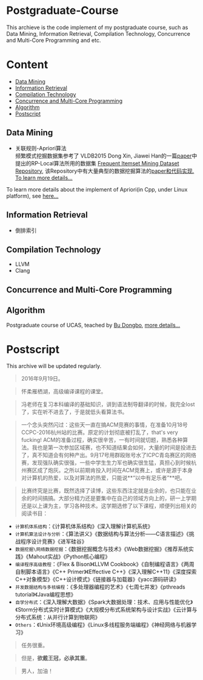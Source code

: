 Postgraduate-Course
=======================
This archieve is the code implement of my postgraduate course, such as Data Mining, Information Retrieval, Compilation Technology, Concurrence and  Multi-Core Programming and etc.

# Content
* [Data Mining](#data-mining)
* [Information Retrieval](#information-retrieval)
* [Compilation Technology](#compilation-technology)
* [Concurrence and  Multi-Core Programming](#concurrence-and--multi-core-programming)
* [Algorithm](#algorithm)
* [Postscript](#postscript)

## Data Mining
- 关联规则-Apriori算法<br>
频繁模式挖掘数据集参考了 VLDB2015 Dong Xin, Jiawei Han的一篇[paper](https://github.com/lijiansong/Postgraduate-Course/blob/master/Data-Mining/VLDB2005-RP%20Local/vldb05.pdf)中提出的RP-Local算法所用的数据集 [Frequent Itemset Mining Dataset Repository](http://fimi.ua.ac.be/data/), 该Repository中有大量典型的数据挖掘算法的[paper和代码实现.](http://fimi.ua.ac.be/src/) [To learn more details...](https://github.com/lijiansong/Postgraduate-Course/tree/master/Data-Mining/VLDB2005-RP%20Local)<br>

To learn more details about the implement of Apriori(in Cpp, under Linux platform), see [here...](https://github.com/lijiansong/Postgraduate-Course/tree/master/Data-Mining/Apriori)


## Information Retrieval
- 倒排索引

## Compilation Technology
- LLVM
- Clang


## Concurrence and  Multi-Core Programming

## Algorithm
Postgraduate course of UCAS, teached by [Bu Dongbo](http://bioinfo.ict.ac.cn/~dbu/), [more details...](https://github.com/lijiansong/Postgraduate-Course/tree/master/Algorithm)

# Postscript
This archive will be updated regularly.

> 2016年9月19日。


> 怀柔雁栖湖，高级编译课程的课堂。


> 冯老师在复习本科编译的基础知识，讲到语法制导翻译的时候，我完全lost了，实在听不进去了，于是就低头看算法书。


> 一个念头突然闪过：这些天一直在搞ACM竞赛的事情，在准备10月18号CCPC-2016杭州站的比赛。原定的计划彻底被打乱了，that's very fucking! ACM的准备过程，确实很辛苦，一有时间就切题，熟悉各种算法。我也是第一次参加区域赛，也不知道结果会如何，大量的时间是投进去了，真不知道会有何种产出。9月17号用群殴账号水了ICPC青岛赛区的网络赛，发现强队确实很强，一些中学生生力军也确实很生猛，真担心到时候杭州赛区成了炮灰。之所以前期肯投入时间在ACM竞赛上，或许是源于本身对计算机的热爱，以及对算法的热爱，只能说**“以中有足乐者”**吧。


> 比赛终究是比赛，既然选择了读博，这些东西注定就是业余的，也只能在业余的时间搞搞。大部分精力还是要集中在自己的领域方向上的，研一上学期还是以上课为主，学习各种技术。这学期选修了以下课程，顺便列出相关的阅读书目：

- `计算机体系结构`：《计算机体系结构》《深入理解计算机系统》
- `计算机算法设计与分析`：《算法讲义》《数据结构与算法分析——C语言描述》《挑战程序设计竞赛》《进军硅谷》
- `数据挖掘\网络数据挖掘`：《数据挖掘概念与技术》《Web数据挖掘》《推荐系统实践》《Mahout实战》《Python核心编程》
- `编译程序高级教程`：《Flex & Bison》《LLVM Cookbook》《自制编程语言》《两周自制脚本语言》《C++ Primer》《Effective C++》《深入理解C++11》《深度探索C++对象模型》《C++设计模式》《链接器与加载器》《yacc源码研读》
- `并发数据结构与多核编程`：《多处理器编程的艺术》《七周七并发》《pthreads tutorial》《Java编程思想》
- `自学分布式`：《深入理解大数据》《Spark大数据处理：技术、应用与性能优化》《Storm分布式实时计算模式》《大规模分布式系统架构与设计实战》《云计算与分布式系统：从并行计算到物联网》
- `Others`：《Unix环境高级编程》《Linux多线程服务端编程》《神经网络与机器学习》


> 任务很重。

> 但是，**欲戴王冠，必承其重**。

> 男人，加油！
